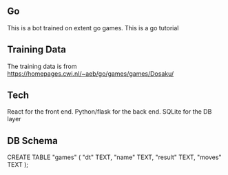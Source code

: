 ## Go
This is a bot trained on extent go games. 
This is a go tutorial

## Training Data
The training data is from https://homepages.cwi.nl/~aeb/go/games/games/Dosaku/ 

## Tech
React for the front end. 
Python/flask for the back end. 
SQLite for the DB layer

## DB Schema
CREATE TABLE "games" (
	"dt"	TEXT,
	"name"	TEXT,
	"result" TEXT,
	"moves"	TEXT
);
